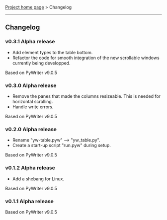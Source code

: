[Project home page](index) > Changelog

------------------------------------------------------------------------

## Changelog


### v0.3.1 Alpha release

- Add element types to the table bottom.
- Refactor the code for smooth integration of the new scrollable windows currently being developped.

Based on PyWriter v9.0.5

### v0.3.0 Alpha release

- Remove the panes that made the columns resizeable.
  This is needed for horizontal scrolling.
- Handle write errors.

Based on PyWriter v9.0.5

### v0.2.0 Alpha release

- Rename "yw-table.pyw" --> "yw_table.py".
- Create a start-up script "run.pyw" during setup.

Based on PyWriter v9.0.5


### v0.1.2 Alpha release

- Add a shebang for Linux.

Based on PyWriter v9.0.5

### v0.1.1 Alpha release

Based on PyWriter v9.0.5

